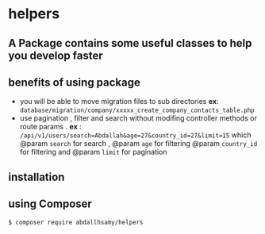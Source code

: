 # helpers

## A Package contains some useful classes to help you develop faster


## benefits of using package

* you will be able to move migration files to sub directories **ex**: `database/migration/company/xxxxx_create_company_contacts_table.php`
* use pagination , filter and search without modifing  controller methods or route params . **ex** : `/api/v1/users/search=Abdallah&age=27&country_id=27&limit=15`
 which  @param `search` for search ,
 @param `age` for filtering
 @param `country_id` for filtering
and @param  `limit` for pagination

## installation

using Composer
--------

    $ composer require abdallhsamy/helpers


